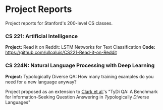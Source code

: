 # Project Reports

Project reports for Stanford's 200-level CS classes.

### CS 221: Artificial Intelligence
**Project:** Read it on Reddit: LSTM Networks for Text Classification
**Code:** <https://github.com/ulloaluis/CS221-Read-it-on-Reddit>

### CS 224N: Natural Language Processing with Deep Learning
**Project:** Typologically Diverse QA: How many training examples do you need for a new language anyway?

Project proposed as an extension to [Clark et al.](https://storage.cloud.google.com/tydiqa/tydiqa.pdf)'s "TyDi QA: A Benchmark for Information-Seeking Question Answering in *Ty*pologically *Di*verse Languages"